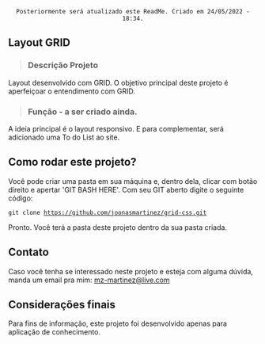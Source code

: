 <div align="center"><code>Posteriormente será atualizado este ReadMe. Criado em 24/05/2022 - 18:34.</code></div>

## Layout GRID

> ### Descrição Projeto

Layout desenvolvido com GRID. O objetivo principal deste projeto é aperfeiçoar o entendimento com GRID.

> ### Função - a ser criado ainda.

A ideia principal é o layout responsivo. E para complementar, será adicionado uma To do List ao site.



## Como rodar este projeto? 

Você pode criar uma pasta em sua máquina e, dentro dela, clicar com botão direito e apertar 'GIT BASH HERE'. Com seu GIT aberto digite o seguinte código:

<code>git clone https://github.com/joonasmartinez/grid-css.git</code>

Pronto. Você terá a pasta deste projeto dentro da sua pasta criada.

## Contato
Caso você tenha se interessado neste projeto e esteja com alguma dúvida, manda um email pra mim: mz-martinez@live.com

## Considerações finais
Para fins de informação, este projeto foi desenvolvido apenas para aplicação de conhecimento.
